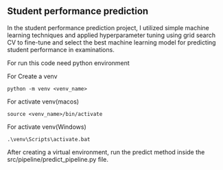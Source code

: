 ## Student performance prediction

In the student performance prediction project, I utilized simple machine learning techniques and applied hyperparameter tuning using grid search CV to fine-tune and select the best machine learning model for predicting student performance in examinations. 

For run this code need python environment

For Create a venv 
```
python -m venv <venv_name>
```

For activate venv(macos)
```
source <venv_name>/bin/activate
```

For activate venv(Windows)
```
.\venv\Scripts\activate.bat
```


After creating a virtual environment, run the predict method inside the src/pipeline/predict_pipeline.py file.
